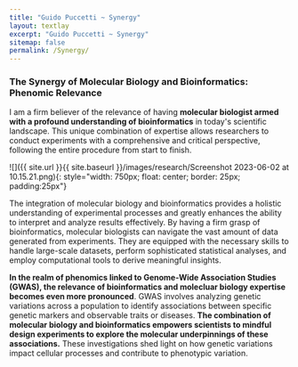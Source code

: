 ```yaml
---
title: "Guido Puccetti ~ Synergy"
layout: textlay
excerpt: "Guido Puccetti ~ Synergy"
sitemap: false
permalink: /Synergy/
---
```


### The Synergy of Molecular Biology and Bioinformatics: Phenomic Relevance



I am a firm believer of the relevance of having **molecular biologist armed with a profound understanding of bioinformatics** in today's scientific landscape. This unique combination of expertise allows researchers to conduct experiments with a comprehensive and critical perspective, following the entire procedure from start to finish.


![]({{ site.url }}{{ site.baseurl }}/images/research/Screenshot 2023-06-02 at 10.15.21.png){: style="width: 750px; float: center; border: 25px; padding:25px"}


The integration of molecular biology and bioinformatics provides a holistic understanding of experimental processes and greatly enhances the ability to interpret and analyze results effectively. By having a firm grasp of bioinformatics, molecular biologists can navigate the vast amount of data generated from experiments. They are equipped with the necessary skills to handle large-scale datasets, perform sophisticated statistical analyses, and employ computational tools to derive meaningful insights. 

**In the realm of phenomics linked to Genome-Wide Association Studies (GWAS), the relevance of bioinformatics and molecluar biology expertise becomes even more pronounced**. GWAS involves analyzing genetic variations across a population to identify associations between specific genetic markers and observable traits or diseases. **The combination of molecular biology and bioinformatics empowers scientists to mindful design experiments to explore the molecular underpinnings of these associations.** These investigations shed light on how genetic variations impact cellular processes and contribute to phenotypic variation.
